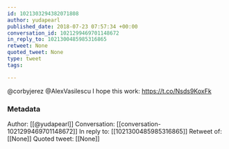 ```yaml
---
id: 1021303294382071808
author: yudapearl
published_date: 2018-07-23 07:57:34 +00:00
conversation_id: 1021299469701148672
in_reply_to: 1021300485985316865
retweet: None
quoted_tweet: None
type: tweet
tags:

---
```


@corbyjerez @AlexVasilescu I hope this work:
https://t.co/Nsds9KoxFk

### Metadata

Author: [[@yudapearl]]
Conversation: [[conversation-1021299469701148672]]
In reply to: [[1021300485985316865]]
Retweet of: [[None]]
Quoted tweet: [[None]]
